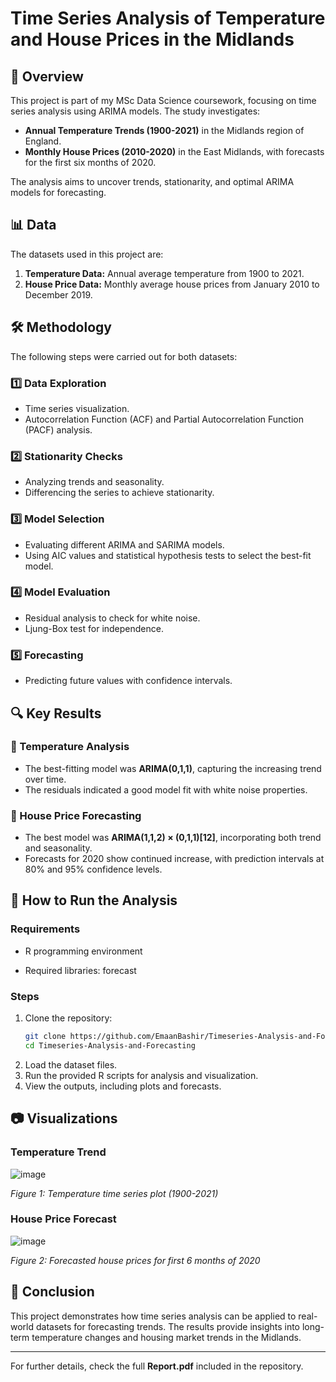 # Time Series Analysis of Temperature and House Prices in the Midlands

## 📌 Overview

This project is part of my MSc Data Science coursework, focusing on time series analysis using ARIMA models. The study investigates:

- **Annual Temperature Trends (1900-2021)** in the Midlands region of England.
- **Monthly House Prices (2010-2020)** in the East Midlands, with forecasts for the first six months of 2020.

The analysis aims to uncover trends, stationarity, and optimal ARIMA models for forecasting.

## 📊 Data

The datasets used in this project are:

1. **Temperature Data:** Annual average temperature from 1900 to 2021.
2. **House Price Data:** Monthly average house prices from January 2010 to December 2019.

## 🛠️ Methodology

The following steps were carried out for both datasets:

### 1️⃣ Data Exploration

- Time series visualization.
- Autocorrelation Function (ACF) and Partial Autocorrelation Function (PACF) analysis.

### 2️⃣ Stationarity Checks

- Analyzing trends and seasonality.
- Differencing the series to achieve stationarity.

### 3️⃣ Model Selection

- Evaluating different ARIMA and SARIMA models.
- Using AIC values and statistical hypothesis tests to select the best-fit model.

### 4️⃣ Model Evaluation

- Residual analysis to check for white noise.
- Ljung-Box test for independence.

### 5️⃣ Forecasting

- Predicting future values with confidence intervals.

## 🔍 Key Results

### 📌 Temperature Analysis

- The best-fitting model was **ARIMA(0,1,1)**, capturing the increasing trend over time.
- The residuals indicated a good model fit with white noise properties.

### 📌 House Price Forecasting

- The best model was **ARIMA(1,1,2) × (0,1,1)[12]**, incorporating both trend and seasonality.
- Forecasts for 2020 show continued increase, with prediction intervals at 80% and 95% confidence levels.

## 🚀 How to Run the Analysis

### Requirements

- R programming environment

- Required libraries: forecast

### Steps

1. Clone the repository:
   ```sh
   git clone https://github.com/EmaanBashir/Timeseries-Analysis-and-Forecasting.git
   cd Timeseries-Analysis-and-Forecasting
   ```
2. Load the dataset files.
3. Run the provided R scripts for analysis and visualization.
4. View the outputs, including plots and forecasts.

## 📷 Visualizations

### Temperature Trend

![image](https://github.com/user-attachments/assets/98cd10fa-9725-4a0a-ad79-8c0a7760ba83)

&#x20;*Figure 1: Temperature time series plot (1900-2021)*

### House Price Forecast

![image](https://github.com/user-attachments/assets/430fc6e7-e1f6-4784-88d6-d87302d9cf9e)

&#x20;*Figure 2: Forecasted house prices for first 6 months of 2020*

## 🎯 Conclusion

This project demonstrates how time series analysis can be applied to real-world datasets for forecasting trends. The results provide insights into long-term temperature changes and housing market trends in the Midlands.

---

For further details, check the full **Report.pdf** included in the repository.

